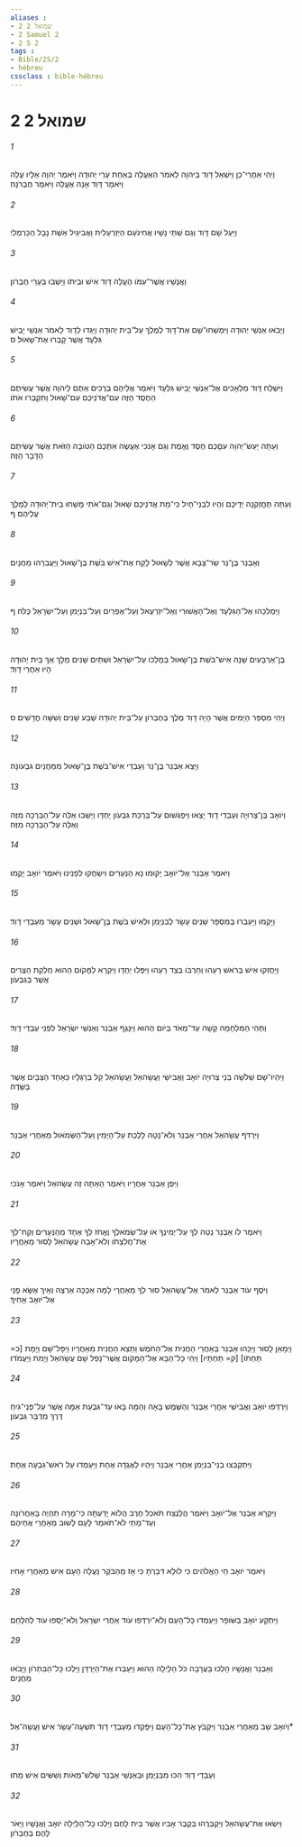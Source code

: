 ```yaml
---
aliases : 
- 2 שמואל 2
- 2 Samuel 2
- 2 S 2
tags : 
- Bible/2S/2
- hébreu
cssclass : bible-hébreu
---
```


# 2 שמואל 2

###### 1
וַיְהִי אַחֲרֵי־כֵן וַיִּשְׁאַל דָּוִד בַּיהוָה לֵאמֹר הַאֶעֱלֶה בְּאַחַת עָרֵי יְהוּדָה וַיֹּאמֶר יְהוָה אֵלָיו עֲלֵה וַיֹּאמֶר דָּוִד אָנָה אֶעֱלֶה וַיֹּאמֶר חֶבְרֹנָה׃
###### 2
וַיַּעַל שָׁם דָּוִד וְגַם שְׁתֵּי נָשָׁיו אֲחִינֹעַם הַיִּזְרְעֵלִית וַאֲבִיגַיִל אֵשֶׁת נָבָל הַכַּרְמְלִי׃
###### 3
וַאֲנָשָׁיו אֲשֶׁר־עִמֹּו הֶעֱלָה דָוִד אִישׁ וּבֵיתֹו וַיֵּשְׁבוּ בְּעָרֵי חֶבְרֹון׃
###### 4
וַיָּבֹאוּ אַנְשֵׁי יְהוּדָה וַיִּמְשְׁחוּ־שָׁם אֶת־דָּוִד לְמֶלֶךְ עַל־בֵּית יְהוּדָה וַיַּגִּדוּ לְדָוִד לֵאמֹר אַנְשֵׁי יָבֵישׁ גִּלְעָד אֲשֶׁר קָבְרוּ אֶת־שָׁאוּל׃ ס
###### 5
וַיִּשְׁלַח דָּוִד מַלְאָכִים אֶל־אַנְשֵׁי יָבֵישׁ גִּלְעָד וַיֹּאמֶר אֲלֵיהֶם בְּרֻכִים אַתֶּם לַיהוָה אֲשֶׁר עֲשִׂיתֶם הַחֶסֶד הַזֶּה עִם־אֲדֹנֵיכֶם עִם־שָׁאוּל וַתִּקְבְּרוּ אֹתֹו׃
###### 6
וְעַתָּה יַעַשׂ־יְהוָה עִםָּכֶם חֶסֶד וֶאֱמֶת וְגַם אָנֹכִי אֶעֱשֶׂה אִתְּכֶם הַטֹּובָה הַזֹּאת אֲשֶׁר עֲשִׂיתֶם הַדָּבָר הַזֶּה׃
###### 7
וְעַתָּה תֶּחֱזַקְנָה יְדֵיכֶם וִהְיוּ לִבְנֵי־חַיִל כִּי־מֵת אֲדֹנֵיכֶם שָׁאוּל וְגַם־אֹתִי מָשְׁחוּ בֵית־יְהוּדָה לְמֶלֶךְ עֲלֵיהֶם׃ ף
###### 8
וְאַבְנֵר בֶּן־נֵר שַׂר־צָבָא אֲשֶׁר לְשָׁאוּל לָקַח אֶת־אִישׁ בֹּשֶׁת בֶּן־שָׁאוּל וַיַּעֲבִרֵהוּ מַחֲנָיִם׃
###### 9
וַיַּמְלִכֵהוּ אֶל־הַגִּלְעָד וְאֶל־הָאֲשׁוּרִי וְאֶל־יִזְרְעֶאל וְעַל־אֶפְרַיִם וְעַל־בִּנְיָמִן וְעַל־יִשְׂרָאֵל כֻּלֹּה׃ ף
###### 10
בֶּן־אַרְבָּעִים שָׁנָה אִישׁ־בֹּשֶׁת בֶּן־שָׁאוּל בְּמָלְכֹו עַל־יִשְׂרָאֵל וּשְׁתַּיִם שָׁנִים מָלָךְ אַךְ בֵּית יְהוּדָה הָיוּ אַחֲרֵי דָוִד׃
###### 11
וַיְהִי מִסְפַּר הַיָּמִים אֲשֶׁר הָיָה דָוִד מֶלֶךְ בְּחֶבְרֹון עַל־בֵּית יְהוּדָה שֶׁבַע שָׁנִים וְשִׁשָּׁה חֳדָשִׁים׃ ס
###### 12
וַיֵּצֵא אַבְנֵר בֶּן־נֵר וְעַבְדֵי אִישׁ־בֹּשֶׁת בֶּן־שָׁאוּל מִמַּחֲנַיִם גִּבְעֹונָה׃
###### 13
וְיֹואָב בֶּן־צְרוּיָה וְעַבְדֵי דָוִד יָצְאוּ וַיִּפְגְּשׁוּם עַל־בְּרֵכַת גִּבְעֹון יַחְדָּו וַיֵּשְׁבוּ אֵלֶּה עַל־הַבְּרֵכָה מִזֶּה וְאֵלֶּה עַל־הַבְּרֵכָה מִזֶּה׃
###### 14
וַיֹּאמֶר אַבְנֵר אֶל־יֹואָב יָקוּמוּ נָא הַנְּעָרִים וִישַׂחֲקוּ לְפָנֵינוּ וַיֹּאמֶר יֹואָב יָקֻמוּ׃
###### 15
וַיָּקֻמוּ וַיַּעַבְרוּ בְמִסְפָּר שְׁנֵים עָשָׂר לְבִנְיָמִן וּלְאִישׁ בֹּשֶׁת בֶּן־שָׁאוּל וּשְׁנֵים עָשָׂר מֵעַבְדֵי דָוִד׃
###### 16
וַיַּחֲזִקוּ אִישׁ בְּרֹאשׁ רֵעֵהוּ וְחַרְבֹּו בְּצַד רֵעֵהוּ וַיִּפְּלוּ יַחְדָּו וַיִּקְרָא לַמָּקֹום הַהוּא חֶלְקַת הַצֻּרִים אֲשֶׁר בְּגִבְעֹון׃
###### 17
וַתְּהִי הַמִּלְחָמָה קָשָׁה עַד־מְאֹד בַּיֹּום הַהוּא וַיִּנָּגֶף אַבְנֵר וְאַנְשֵׁי יִשְׂרָאֵל לִפְנֵי עַבְדֵי דָוִד׃
###### 18
וַיִּהְיוּ־שָׁם שְׁלֹשָׁה בְּנֵי צְרוּיָה יֹואָב וַאֲבִישַׁי וַעֲשָׂהאֵל וַעֲשָׂהאֵל קַל בְּרַגְלָיו כְּאַחַד הַצְּבָיִם אֲשֶׁר בַּשָּׂדֶה׃
###### 19
וַיִּרְדֹּף עֲשָׂהאֵל אַחֲרֵי אַבְנֵר וְלֹא־נָטָה לָלֶכֶת עַל־הַיָּמִין וְעַל־הַשְּׂמֹאול מֵאַחֲרֵי אַבְנֵר׃
###### 20
וַיִּפֶן אַבְנֵר אַחֲרָיו וַיֹּאמֶר הַאַתָּה זֶה עֲשָׂהאֵל וַיֹּאמֶר אָנֹכִי׃
###### 21
וַיֹּאמֶר לֹו אַבְנֵר נְטֵה לְךָ עַל־יְמִינְךָ אֹו עַל־שְׂמֹאלֶךָ וֶאֱחֹז לְךָ אֶחָד מֵהַנְּעָרִים וְקַח־לְךָ אֶת־חֲלִצָתֹו וְלֹא־אָבָה עֲשָׂהאֵל לָסוּר מֵאַחֲרָיו׃
###### 22
וַיֹּסֶף עֹוד אַבְנֵר לֵאמֹר אֶל־עֲשָׂהאֵל סוּר לְךָ מֵאַחֲרָי לָמָּה אַכֶּכָּה אַרְצָה וְאֵיךְ אֶשָּׂא פָנַי אֶל־יֹואָב אָחִיךָ׃
###### 23
וַיְמָאֵן לָסוּר וַיַּכֵּהוּ אַבְנֵר בְּאַחֲרֵי הַחֲנִית אֶל־הַחֹמֶשׁ וַתֵּצֵא הַחֲנִית מֵאַחֲרָיו וַיִּפָּל־שָׁם וַיָּמָת [כ= תַּחַתֹו] [ק= תַּחְתָּיו] וַיְהִי כָּל־הַבָּא אֶל־הַמָּקֹום אֲשֶׁר־נָפַל שָׁם עֲשָׂהאֵל וַיָּמֹת וַיַּעֲמֹדוּ׃
###### 24
וַיִּרְדְּפוּ יֹואָב וַאֲבִישַׁי אַחֲרֵי אַבְנֵר וְהַשֶּׁמֶשׁ בָּאָה וְהֵמָּה בָּאוּ עַד־גִּבְעַת אַמָּה אֲשֶׁר עַל־פְּנֵי־גִיחַ דֶּרֶךְ מִדְבַּר גִּבְעֹון׃
###### 25
וַיִּתְקַבְּצוּ בְנֵי־בִנְיָמִן אַחֲרֵי אַבְנֵר וַיִּהְיוּ לַאֲגֻדָּה אֶחָת וַיַּעַמְדוּ עַל רֹאשׁ־גִּבְעָה אֶחָת׃
###### 26
וַיִּקְרָא אַבְנֵר אֶל־יֹואָב וַיֹּאמֶר הֲלָנֶצַח תֹּאכַל חֶרֶב הֲלֹוא יָדַעְתָּה כִּי־מָרָה תִהְיֶה בָּאַחֲרֹונָה וְעַד־מָתַי לֹא־תֹאמַר לָעָם לָשׁוּב מֵאַחֲרֵי אֲחֵיהֶם׃
###### 27
וַיֹּאמֶר יֹואָב חַי הָאֱלֹהִים כִּי לוּלֵא דִּבַּרְתָּ כִּי אָז מֵהַבֹּקֶר נַעֲלָה הָעָם אִישׁ מֵאַחֲרֵי אָחִיו׃
###### 28
וַיִּתְקַע יֹואָב בַּשֹּׁופָר וַיַּעַמְדוּ כָּל־הָעָם וְלֹא־יִרְדְּפוּ עֹוד אַחֲרֵי יִשְׂרָאֵל וְלֹא־יָסְפוּ עֹוד לְהִלָּחֵם׃
###### 29
וְאַבְנֵר וַאֲנָשָׁיו הָלְכוּ בָּעֲרָבָה כֹּל הַלַּיְלָה הַהוּא וַיַּעַבְרוּ אֶת־הַיַּרְדֵּן וַיֵּלְכוּ כָּל־הַבִּתְרֹון וַיָּבֹאוּ מַחֲנָיִם׃
###### 30
וְיֹואָב שָׁב מֵאַחֲרֵי אַבְנֵר וַיִּקְבֹּץ אֶת־כָּל־הָעָם וַיִּפָּקְדוּ מֵעַבְדֵי דָוִד תִּשְׁעָה־עָשָׂר אִישׁ וַעֲשָׂה־אֵל׃*
###### 31
וְעַבְדֵי דָוִד הִכּוּ מִבִּנְיָמִן וּבְאַנְשֵׁי אַבְנֵר שְׁלֹשׁ־מֵאֹות וְשִׁשִּׁים אִישׁ מֵתוּ׃
###### 32
וַיִּשְׂאוּ אֶת־עֲשָׂהאֵל וַיִּקְבְּרֻהוּ בְּקֶבֶר אָבִיו אֲשֶׁר בֵּית לָחֶם וַיֵּלְכוּ כָל־הַלַּיְלָה יֹואָב וַאֲנָשָׁיו וַיֵּאֹר לָהֶם בְּחֶבְרֹון׃
